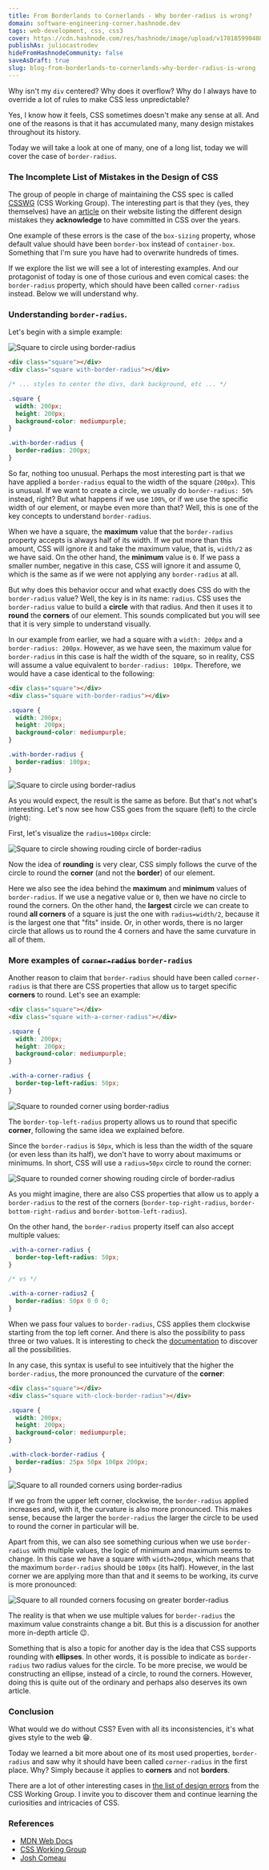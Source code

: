 ```yaml
---
title: From Borderlands to Cornerlands - Why border-radius is wrong?
domain: software-engineering-corner.hashnode.dev
tags: web-development, css, css3
cover: https://cdn.hashnode.com/res/hashnode/image/upload/v1701859904085/Txlm1bi%5FG.jpg?w=1600&h=840&fit=crop&crop=entropy&auto=compress,format&format=webp
publishAs: juliocastrodev
hideFromHashnodeCommunity: false
saveAsDraft: true
slug: blog-from-borderlands-to-cornerlands-why-border-radius-is-wrong
---
```


Why isn't my `div` centered? Why does it overflow? Why do I always have to override a lot of rules to make CSS less unpredictable?

Yes, I know how it feels, CSS sometimes doesn't make any sense at all. And one of the reasons is that it has accumulated many, many design mistakes throughout its history.

Today we will take a look at one of many, one of a long list, today we will cover the case of `border-radius`.

### The Incomplete List of Mistakes in the Design of CSS

The group of people in charge of maintaining the CSS spec is called [CSSWG] (CSS Working Group). The interesting part is that they (yes, they themselves) have an [article][cssDesignMistakesList] on their website listing the different design mistakes they **acknowledge** to have committed in CSS over the years.

One example of these errors is the case of the `box-sizing` property, whose default value should have been `border-box` instead of `container-box`. Something that I'm sure you have had to overwrite hundreds of times.

If we explore the list we will see a lot of interesting examples. And our protagonist of today is one of those curious and even comical cases: the `border-radius` property, which should have been called `corner-radius` instead. Below we will understand why.

### Understanding `border-radius`.

Let's begin with a simple example:

![Square to circle using border-radius](https://cdn.hashnode.com/res/hashnode/image/upload/v1702070975942/ItF3SkH1G.png?auto=format&w=500)

```html
<div class="square"></div>
<div class="square with-border-radius"></div>
```

```css
/* ... styles to center the divs, dark background, etc ... */

.square {
  width: 200px;
  height: 200px;
  background-color: mediumpurple;
}

.with-border-radius {
  border-radius: 200px;
}
```

So far, nothing too unusual. Perhaps the most interesting part is that we have applied a `border-radius` equal to the width of the square (`200px`). This is unusual. If we want to create a circle, we usually do `border-radius: 50%` instead, right? But what happens if we use `100%`, or if we use the specific width of our element, or maybe even more than that? Well, this is one of the key concepts to understand `border-radius`.

When we have a square, the **maximum** value that the `border-radius` property accepts is always half of its width. If we put more than this amount, CSS will ignore it and take the maximum value, that is, `width/2` as we have said. On the other hand, the **minimum** value is `0`. If we pass a smaller number, negative in this case, CSS will ignore it and assume 0, which is the same as if we were not applying any `border-radius` at all.

But why does this behavior occur and what exactly does CSS do with the `border-radius` value? Well, the key is in its name: `radius`. CSS uses the `border-radius` value to build a **circle** with that radius. And then it uses it to **round** the **corners** of our element. This sounds complicated but you will see that it is very simple to understand visually.

In our example from earlier, we had a square with a `width: 200px` and a `border-radius: 200px`. However, as we have seen, the maximum value for `border-radius` in this case is half the width of the square, so in reality, CSS will assume a value equivalent to `border-radius: 100px`. Therefore, we would have a case identical to the following:

```html
<div class="square"></div>
<div class="square with-border-radius"></div>
```

```css
.square {
  width: 200px;
  height: 200px;
  background-color: mediumpurple;
}

.with-border-radius {
  border-radius: 100px;
}
```

![Square to circle using border-radius](https://cdn.hashnode.com/res/hashnode/image/upload/v1702070975942/ItF3SkH1G.png?auto=format&w=500)

As you would expect, the result is the same as before. But that's not what's interesting. Let's now see how CSS goes from the square (left) to the circle (right):

First, let's visualize the `radius=100px` circle:

![Square to circle showing rouding circle of border-radius](https://cdn.hashnode.com/res/hashnode/image/upload/v1702071789670/PfrRC8iEl.png?auto=format&w=500)

Now the idea of **rounding** is very clear, CSS simply follows the curve of the circle to round the **corner** (and not the **border**) of our element.

Here we also see the idea behind the **maximum** and **minimum** values of `border-radius`. If we use a negative value or `0`, then we have no circle to round the corners. On the other hand, the **largest** circle we can create to round **all corners** of a square is just the one with `radius=width/2`, because it is the largest one that "fits" inside. Or, in other words, there is no larger circle that allows us to round the 4 corners and have the same curvature in all of them.

### More examples of ~~`corner-radius`~~ `border-radius`

Another reason to claim that `border-radius` should have been called `corner-radius` is that there are CSS properties that allow us to target specific **corners** to round. Let's see an example:

```html
<div class="square"></div>
<div class="square with-a-corner-radius"></div>
```

```css
.square {
  width: 200px;
  height: 200px;
  background-color: mediumpurple;
}

.with-a-corner-radius {
  border-top-left-radius: 50px;
}
```

![Square to rounded corner using border-radius](https://cdn.hashnode.com/res/hashnode/image/upload/v1702071817271/1HNRRWnkr.png?auto=format&w=500)

The `border-top-left-radius` property allows us to round that specific **corner**, following the same idea we explained before.

Since the `border-radius` is `50px`, which is less than the width of the square (or even less than its half), we don't have to worry about maximums or minimums. In short, CSS will use a `radius=50px` circle to round the corner:

![Square to rounded corner showing rouding circle of border-radius](https://cdn.hashnode.com/res/hashnode/image/upload/v1702071835074/gY5IBfwDl.png?auto=format&w=500)

As you might imagine, there are also CSS properties that allow us to apply a `border-radius` to the rest of the corners (`border-top-right-radius`, `border-bottom-right-radius` and `border-bottom-left-radius`). 

On the other hand, the `border-radius` property itself can also accept multiple values:

```css
.with-a-corner-radius {
  border-top-left-radius: 50px;
}

/* vs */

.with-a-corner-radius2 {
  border-radius: 50px 0 0 0;
}
```

When we pass four values to `border-radius`, CSS applies them clockwise starting from the top left corner. And there is also the possibility to pass three or two values. It is interesting to check the [documentation][shortHandPropertiesDocs] to discover all the possibilities.

In any case, this syntax is useful to see intuitively that the higher the `border-radius`, the more pronounced the curvature of the **corner**:

```html
<div class="square"></div>
<div class="square with-clock-border-radius"></div>
```

```css
.square {
  width: 200px;
  height: 200px;
  background-color: mediumpurple;
}

.with-clock-border-radius {
  border-radius: 25px 50px 100px 200px;
}
```

![Square to all rounded corners using border-radius](https://cdn.hashnode.com/res/hashnode/image/upload/v1702071853396/QsnEtorzM.png?auto=format&w=500)


If we go from the upper left corner, clockwise, the `border-radius` applied increases and, with it, the curvature is also more pronounced. This makes sense, because the larger the `border-radius` the larger the circle to be used to round the corner in particular will be.

Apart from this, we can also see something curious when we use `border-radius` with multiple values, the logic of minimum and maximum seems to change. In this case we have a square with `width=200px`, which means that the maximum `border-radius` should be `100px` (its half). However, in the last corner we are applying more than that and it seems to be working, its curve is more pronounced:

![Square to all rounded corners focusing on greater border-radius](https://cdn.hashnode.com/res/hashnode/image/upload/v1702071872263/gvb9AfjLs.png?auto=format&w=500)

The reality is that when we use multiple values for `border-radius` the maximum value constraints change a bit. But this is a discussion for another more in-depth article 😉.

Something that is also a topic for another day is the idea that CSS supports rounding with **ellipses**. In other words, it is possible to indicate as `border-radius` two radius values for the circle. To be more precise, we would be constructing an ellipse, instead of a circle, to round the corners. However, doing this is quite out of the ordinary and perhaps also deserves its own article.

### Conclusion

What would we do without CSS? Even with all its inconsistencies, it's what gives style to the web 😁.

Today we learned a bit more about one of its most used properties, `border-radius` and saw why it should have been called `corner-radius` in the first place. Why? Simply because it applies to **corners** and not **borders**.

There are a lot of other interesting cases in [the list of design errors][cssDesignMistakesList] from the CSS Working Group. I invite you to discover them and continue learning the curiosities and intricacies of CSS.

### References
- [MDN Web Docs][mdnWebDocs]
- [CSS Working Group][CSSWG]
- [Josh Comeau][joshComeau]


<!-- Links -->
[CSSWG]: https://www.w3.org/groups/wg/css/
[cssDesignMistakesList]: https://wiki.csswg.org/ideas/mistakes
[shortHandPropertiesDocs]: https://developer.mozilla.org/en-US/docs/Web/CSS/Shorthand%5Fproperties
[mdnWebDocs]: https://developer.mozilla.org/en-US/
[joshComeau]: https://www.joshwcomeau.com/